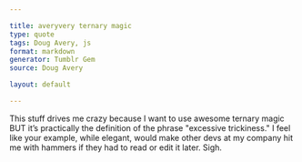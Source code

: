 ```yaml
---

title: averyvery ternary magic
type: quote
tags: Doug Avery, js
format: markdown
generator: Tumblr Gem
source: Doug Avery

layout: default

---
```


This stuff drives me crazy because I want to use awesome ternary magic BUT it’s practically the definition of the phrase "excessive trickiness." I feel like your example, while elegant, would make other devs at my company hit me with hammers if they had to read or edit it later. Sigh.